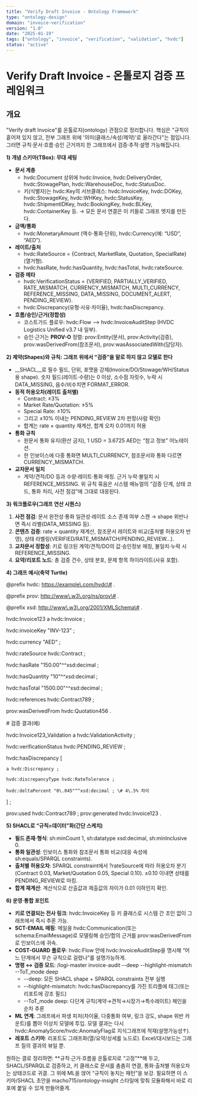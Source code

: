 ```yaml
---
title: "Verify Draft Invoice - Ontology Framework"
type: "ontology-design"
domain: "invoice-verification"
version: "1.0"
date: "2025-01-19"
tags: ["ontology", "invoice", "verification", "validation", "hvdc"]
status: "active"
---
```


# Verify Draft Invoice - 온톨로지 검증 프레임워크

## 개요

"Verify draft Invoice"를 온톨로지(ontology) 관점으로 정리합니다. 핵심은 "규칙이 흩어져 있지 않고, 전부 그래프 위에 '의미(클래스/속성/제약)'로 올라간다"는 점입니다. 그러면 규칙·문서·흐름·승인 근거까지 한 그래프에서 검증·추적·설명 가능해집니다.

__1\) 개념 스키마\(TBox\): 무대 세팅__

- __문서 계층__
	- hvdc:Document 상위에 hvdc:Invoice, hvdc:DeliveryOrder, hvdc:StowagePlan, hvdc:WarehouseDoc, hvdc:StatusDoc\.
	- 키\(식별자\)는 hvdc:Key의 서브클래스: hvdc:InvoiceKey, hvdc:DOKey, hvdc:StowageKey, hvdc:WHKey, hvdc:StatusKey, hvdc:ShipmentIDKey, hvdc:BookingKey, hvdc:BLKey, hvdc:ContainerKey 등\.
→ 모든 문서 연결은 이 키들로 그래프 엣지를 만든다\.
- __금액/통화__
	- hvdc:MonetaryAmount \(액수·통화·단위\), hvdc:Currency\(예: “USD”, “AED”\)\.
- __레이트/출처__
	- hvdc:RateSource = \{Contract, MarketRate, Quotation, SpecialRate\} \(열거형\)\.
	- hvdc:hasRate, hvdc:hasQuantity, hvdc:hasTotal, hvdc:rateSource\.
- __검증 메타__
	- hvdc:VerificationStatus = \{VERIFIED, PARTIALLY\_VERIFIED, RATE\_MISMATCH, CURRENCY\_MISMATCH, MULTI\_CURRENCY, REFERENCE\_MISSING, DATA\_MISSING, DOCUMENT\_ALERT, PENDING\_REVIEW\}\.
	- hvdc:Discrepancy\(유형·사유·차이율\), hvdc:hasDiscrepancy\.
- __흐름/승인/근거\(정합성\)__
	- 코스트가드 플로우: hvdc:Flow ⟶ hvdc:InvoiceAuditStep \(HVDC Logistics Unified v3\.7 내 일부\)\.
	- 승인·근거는 __PROV\-O__ 정렬: prov:Entity\(문서\), prov:Activity\(검증\), prov:wasDerivedFrom\(참조문서\), prov:wasAssociatedWith\(담당자\)\.

__2\) 제약\(Shapes\)와 규칙: 그래프 위에서 “검증”을 말로 하지 않고 모델로 한다__

- __SHACL__로 필수 필드, 단위, 포맷을 강제\(Invoice/DO/Stowage/WH/Status용 shape\)\. 숫자 필드\(레이트·수량\)는 0 이상, 소수점 자릿수, 누락 시 DATA\_MISSING, 음수/비수치면 FORMAT\_ERROR\.
- __동적 허용오차\(레이트 출처별\)__
	- Contract: ±3%
	- Market Rate/Quotation: ±5%
	- Special Rate: ±10%
	- 그리고 ±10% 이내는 PENDING\_REVIEW 2차 판정\(사람 확인\)
	- 합계는 rate × quantity 재계산, 합계 오차 0\.01까지 허용
- __통화 규칙__
	- 원문서 통화 유지\(환산 금지\), 1 USD = 3\.6725 AED는 “참고 정보” 어노테이션\.
	- 한 인보이스에 다중 통화면 MULTI\_CURRENCY, 참조문서와 통화 다르면 CURRENCY\_MISMATCH\.
- __교차문서 일치__
	- 계약/견적/DO 등과 수량·레이트·통화 매칭\. 근거 누락·불일치 시 REFERENCE\_MISSING\.
위 규칙 묶음은 시스템 매뉴얼의 “검증 단계, 상태 코드, 통화 처리, 사전 점검”에 그대로 대응된다\.

__3\) 워크플로우\(그래프 연산 시퀀스\)__

1. __사전 점검__: 문서 완전성·통화 일관성·레이트 소스 존재 여부 스캔 → shape 위반나면 즉시 라벨\(DATA\_MISSING 등\)\.
2. __콘텐츠 검증__: rate × quantity 재계산, 참조문서 레이트와 비교\(출처별 허용오차 반영\), 상태 라벨링\(VERIFIED/RATE\_MISMATCH/PENDING\_REVIEW…\)\.
3. __교차문서 정합성__: 키로 링크된 계약/견적/DO의 값·승인정보 매칭, 불일치·누락 시 REFERENCE\_MISSING\.
4. __요약/리포트 노드__: 총 검증 건수, 상태 분포, 문제 항목 하이라이트\(사유 포함\)\.

__4\) 그래프 예시\(축약 Turtle\)__

@prefix hvdc: <https://example\.com/hvdc\#> \.

@prefix prov: <http://www\.w3\.org/ns/prov\#> \.

@prefix xsd:  <http://www\.w3\.org/2001/XMLSchema\#> \.

hvdc:Invoice123 a hvdc:Invoice ;

  hvdc:invoiceKey "INV\-123" ;

  hvdc:currency "AED" ;

  hvdc:rateSource hvdc:Contract ;

  hvdc:hasRate "150\.00"^^xsd:decimal ;

  hvdc:hasQuantity "10"^^xsd:decimal ;

  hvdc:hasTotal "1500\.00"^^xsd:decimal ;

  hvdc:references hvdc:Contract789 ;

  prov:wasDerivedFrom hvdc:Quotation456 \.

\# 검증 결과\(예\)

hvdc:Invoice123\_Validation a hvdc:ValidationActivity ;

  hvdc:verificationStatus hvdc:PENDING\_REVIEW ;

  hvdc:hasDiscrepancy \[

    a hvdc:Discrepancy ;

    hvdc:discrepancyType hvdc:RateTolerance ;

    hvdc:deltaPercent "0\.045"^^xsd:decimal ; \# 4\.5% 차이

  \] ;

  prov:used hvdc:Contract789 ; prov:generated hvdc:Invoice123 \.

__5\) SHACL로 “규칙=데이터”화\(간단 스케치\)__

- __필드 존재·형식__: sh:minCount 1, sh:datatype xsd:decimal, sh:minInclusive 0\.
- __통화 일관성__: 인보이스 통화와 참조문서 통화 비교\(대응 속성에 sh:equals/SPARQL constraints\)\.
- __출처별 허용오차__: SPARQL constraint에서 ?rateSource에 따라 허용오차 분기\(Contract 0\.03, Market/Quotation 0\.05, Special 0\.10\)\. ±0\.10 이내면 상태를 PENDING\_REVIEW로 마킹\.
- __합계 재계산__: 계산식으로 산출값과 제출값의 차이가 0\.01 이하인지 확인\.

__6\) 운영·통합 포인트__

- __키로 연결되는 전사 링크__: hvdc:InvoiceKey 등 키 클래스로 시스템 간 조인 없이 그래프에서 즉시 추론 가능\.
- __SCT\-EMAIL 매핑__: 메일을 hvdc:Communication\(또는 schema:EmailMessage\)로 모델링해 승인/합의 근거를 prov:wasDerivedFrom로 인보이스에 귀속\.
- __COST\-GUARD 플로우__: hvdc:Flow 안에 hvdc:InvoiceAuditStep을 명시해 “어느 단계에서 무슨 규칙으로 걸렸나”를 설명가능하게\.
- __명령 ↔ 검증 모드__: /logi\-master invoice\-audit \-\-deep \-\-highlight\-mismatch \-\-ToT\_mode deep
	- \-\-deep: 모든 SHACL shape \+ SPARQL constraints 전부 실행
	- \-\-highlight\-mismatch: hvdc:hasDiscrepancy를 가진 트리플에 태그\(또는 리포트에 강조 필드\)
	- \-\-ToT\_mode deep: 다단계 규칙\(계약→견적→시장가→특수레이트\) 체인을 순차 추론
- __ML 연계__: 그래프에서 파생 피처\(차이율, 다중통화 여부, 링크 강도, shape 위반 카운트\)를 뽑아 이상치 모델에 투입\. 모델 결과는 다시 hvdc:AnomalyScore/hvdc:AnomalyFlag로 지식그래프에 적재\(설명가능성↑\)\.
- __레포트 스키마__: 리포트도 그래프화\(열/요약/상세를 노드로\)\. Excel/대시보드는 그래프 질의 결과의 뷰일 뿐\.

원하는 결로 정리하면: \*\*규칙·근거·흐름을 온톨로지로 “고정”\*\*해 두고, SHACL/SPARQL로 검증하고, 키 클래스로 문서를 촘촘히 연결, 통화·출처별 허용오차는 상태코드로 귀결\. 그 위에 ML을 얹어 “규칙이 놓치는 패턴”을 보강\.
필요하면 이 스키마/SHACL 초안을 macho715/ontology\-insight 스타일에 맞춰 모듈화해서 바로 리포에 붙일 수 있게 만들어줄게\.

